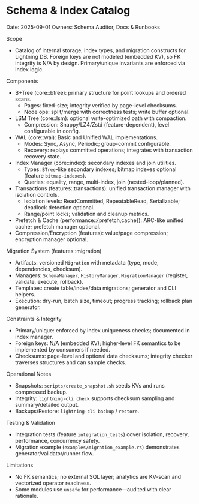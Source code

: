 # Schema & Index Catalog

Date: 2025-09-01
Owners: Schema Auditor, Docs & Runbooks

Scope
- Catalog of internal storage, index types, and migration constructs for Lightning DB. Foreign keys are not modeled (embedded KV), so FK integrity is N/A by design. Primary/unique invariants are enforced via index logic.

Components
- B+Tree (core::btree): primary structure for point lookups and ordered scans.
  - Pages: fixed-size; integrity verified by page-level checksums.
  - Node ops: split/merge with correctness tests; write buffer optional.
- LSM Tree (core::lsm): optional write-optimized path with compaction.
  - Compression: Snappy/LZ4/Zstd (feature-dependent), level configurable in config.
- WAL (core::wal): Basic and Unified WAL implementations.
  - Modes: Sync, Async, Periodic; group-commit configurable.
  - Recovery: replays committed operations; integrates with transaction recovery state.
- Index Manager (core::index): secondary indexes and join utilities.
  - Types: `BTree`-like secondary indexes; bitmap indexes optional (feature `bitmap-indexes`).
  - Queries: equality, range, multi-index, join (nested-loop/planned).
- Transactions (features::transactions): unified transaction manager with isolation controls.
  - Isolation levels: ReadCommitted, RepeatableRead, Serializable; deadlock detection optional.
  - Range/point locks; validation and cleanup metrics.
- Prefetch & Cache (performance::{prefetch,cache}): ARC-like unified cache; prefetch manager optional.
- Compression/Encryption (features): value/page compression; encryption manager optional.

Migration System (features::migration)
- Artifacts: versioned `Migration` with metadata (type, mode, dependencies, checksum).
- Managers: `SchemaManager`, `HistoryManager`, `MigrationManager` (register, validate, execute, rollback).
- Templates: create table/index/data migrations; generator and CLI helpers.
- Execution: dry-run, batch size, timeout; progress tracking; rollback plan generator.

Constraints & Integrity
- Primary/unique: enforced by index uniqueness checks; documented in index manager.
- Foreign keys: N/A (embedded KV); higher-level FK semantics to be implemented by consumers if needed.
- Checksums: page-level and optional data checksums; integrity checker traverses structures and can sample checks.

Operational Notes
- Snapshots: `scripts/create_snapshot.sh` seeds KVs and runs compressed backup.
- Integrity: `lightning-cli check` supports checksum sampling and summary/detailed output.
- Backups/Restore: `lightning-cli backup` / `restore`.

Testing & Validation
- Integration tests (feature `integration_tests`) cover isolation, recovery, performance, concurrency safety.
- Migration example (`examples/migration_example.rs`) demonstrates generator/validator/runner flow.

Limitations
- No FK semantics; no external SQL layer; analytics are KV-scan and vectorized operator readiness.
- Some modules use `unsafe` for performance—audited with clear rationale.

